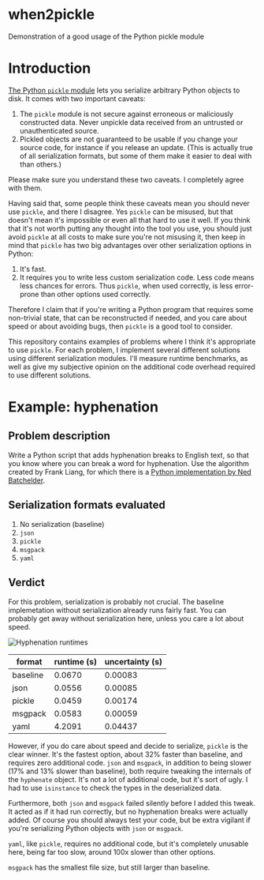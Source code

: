 # when2pickle
Demonstration of a good usage of the Python pickle module

# Introduction

[The Python `pickle` module](https://docs.python.org/3.6/library/pickle.html) lets you serialize
arbitrary Python objects to disk. It comes with two important caveats:

1. The `pickle` module is not secure against erroneous or maliciously constructed data. Never
unpickle data received from an untrusted or unauthenticated source.
1. Pickled objects are not guaranteed to be usable if you change your source code, for instance if
you release an update. (This is actually true of all serialization formats, but some of them make it
easier to deal with than others.)

Please make sure you understand these two caveats. I completely agree with them.

Having said that, some people think these caveats mean you should never use `pickle`, and there I
disagree. Yes `pickle` can be misused, but that doesn't mean it's impossible or even all that hard
to use it well. If you think that it's not worth putting any thought into the tool you use, you
should just avoid `pickle` at all costs to make sure you're not misusing it, then keep in mind that
`pickle` has two big advantages over other serialization options in Python:

1. It's fast.
1. It requires you to write less custom serialization code. Less code means less chances for errors.
Thus `pickle`, when used correctly, is less error-prone than other options used correctly.

Therefore I claim that if you're writing a Python program that requires some non-trivial state,
that can be reconstructed if needed, and you care about speed or about avoiding bugs, then `pickle`
is a good tool to consider.

This repository contains examples of problems where I think it's appropriate to use `pickle`. For
each problem, I implement several different solutions using different serialization modules. I'll
measure runtime benchmarks, as well as give my subjective opinion on the additional code overhead
required to use different solutions.

# Example: hyphenation

## Problem description

Write a Python script that adds hyphenation breaks to English text, so that you know where you can
break a word for hyphenation. Use the algorithm created by Frank Liang, for which there is a [Python
implementation by Ned Batchelder](https://nedbatchelder.com/code/modules/hyphenate.html).

## Serialization formats evaluated

1. No serialization (baseline)
1. `json`
2. `pickle`
3. `msgpack`
4. `yaml`

## Verdict

For this problem, serialization is probably not crucial. The baseline implemetation without
serialization already runs fairly fast. You can probably get away without serialization here, unless
you care a lot about speed.

![Hyphenation runtimes](/imgs/hyphenation-results?raw=true "Runtime for each of the serialization options in the hyphenation example")

| format | runtime (s) | uncertainty (s) |
| ------ | ----------- | --------------- |
| baseline | 0.0670 | 0.00083 |
| json | 0.0556 | 0.00085 |
| pickle | 0.0459 | 0.00174 |
| msgpack | 0.0583 | 0.00059 |
| yaml | 4.2091 | 0.04437 |

However, if you do care about speed and decide to serialize, `pickle` is the clear winner. It's the
fastest option, about 32% faster than baseline, and requires zero additional code. `json` and
`msgpack`, in addition to being slower (17% and 13% slower than baseline), both require tweaking the
internals of the `hyphenate` object. It's not a lot of additional code, but it's sort of ugly. I had
to use `isinstance` to check the types in the deserialized data.

Furthermore, both `json` and `msgpack` failed silently before I added this tweak. It acted as if it
had run correctly, but no hyphenation breaks were actually added. Of course you should always test
your code, but be extra vigilant if you're serializing Python objects with `json` or `msgpack`.

`yaml`, like `pickle`, requires no additional code, but it's completely unusable here, being far too
slow, around 100x slower than other options.

`msgpack` has the smallest file size, but still larger than baseline.
